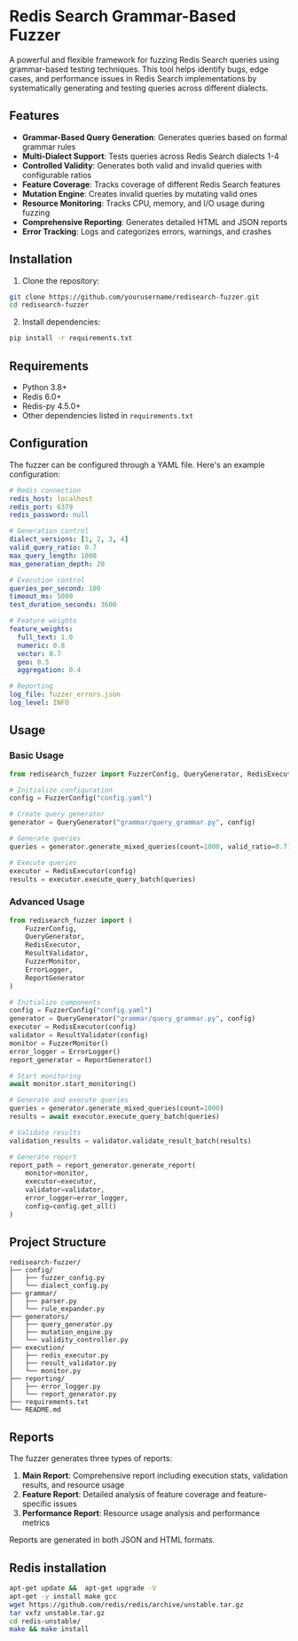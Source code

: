 # Redis Search Grammar-Based Fuzzer

A powerful and flexible framework for fuzzing Redis Search queries using grammar-based testing techniques. This tool helps identify bugs, edge cases, and performance issues in Redis Search implementations by systematically generating and testing queries across different dialects.

## Features

- **Grammar-Based Query Generation**: Generates queries based on formal grammar rules
- **Multi-Dialect Support**: Tests queries across Redis Search dialects 1-4
- **Controlled Validity**: Generates both valid and invalid queries with configurable ratios
- **Feature Coverage**: Tracks coverage of different Redis Search features
- **Mutation Engine**: Creates invalid queries by mutating valid ones
- **Resource Monitoring**: Tracks CPU, memory, and I/O usage during fuzzing
- **Comprehensive Reporting**: Generates detailed HTML and JSON reports
- **Error Tracking**: Logs and categorizes errors, warnings, and crashes

## Installation

1. Clone the repository:
```bash
git clone https://github.com/yourusername/redisearch-fuzzer.git
cd redisearch-fuzzer
```

2. Install dependencies:
```bash
pip install -r requirements.txt
```

## Requirements

- Python 3.8+
- Redis 6.0+
- Redis-py 4.5.0+
- Other dependencies listed in `requirements.txt`

## Configuration

The fuzzer can be configured through a YAML file. Here's an example configuration:

```yaml
# Redis connection
redis_host: localhost
redis_port: 6379
redis_password: null

# Generation control
dialect_versions: [1, 2, 3, 4]
valid_query_ratio: 0.7
max_query_length: 1000
max_generation_depth: 20

# Execution control
queries_per_second: 100
timeout_ms: 5000
test_duration_seconds: 3600

# Feature weights
feature_weights:
  full_text: 1.0
  numeric: 0.8
  vector: 0.7
  geo: 0.5
  aggregation: 0.4

# Reporting
log_file: fuzzer_errors.json
log_level: INFO
```

## Usage

### Basic Usage

```python
from redisearch_fuzzer import FuzzerConfig, QueryGenerator, RedisExecutor

# Initialize configuration
config = FuzzerConfig("config.yaml")

# Create query generator
generator = QueryGenerator("grammar/query_grammar.py", config)

# Generate queries
queries = generator.generate_mixed_queries(count=1000, valid_ratio=0.7)

# Execute queries
executor = RedisExecutor(config)
results = executor.execute_query_batch(queries)
```

### Advanced Usage

```python
from redisearch_fuzzer import (
    FuzzerConfig,
    QueryGenerator,
    RedisExecutor,
    ResultValidator,
    FuzzerMonitor,
    ErrorLogger,
    ReportGenerator
)

# Initialize components
config = FuzzerConfig("config.yaml")
generator = QueryGenerator("grammar/query_grammar.py", config)
executor = RedisExecutor(config)
validator = ResultValidator(config)
monitor = FuzzerMonitor()
error_logger = ErrorLogger()
report_generator = ReportGenerator()

# Start monitoring
await monitor.start_monitoring()

# Generate and execute queries
queries = generator.generate_mixed_queries(count=1000)
results = await executor.execute_query_batch(queries)

# Validate results
validation_results = validator.validate_result_batch(results)

# Generate report
report_path = report_generator.generate_report(
    monitor=monitor,
    executor=executor,
    validator=validator,
    error_logger=error_logger,
    config=config.get_all()
)
```

## Project Structure

```
redisearch-fuzzer/
├── config/
│   ├── fuzzer_config.py
│   └── dialect_config.py
├── grammar/
│   ├── parser.py
│   └── rule_expander.py
├── generators/
│   ├── query_generator.py
│   ├── mutation_engine.py
│   └── validity_controller.py
├── execution/
│   ├── redis_executor.py
│   ├── result_validator.py
│   └── monitor.py
├── reporting/
│   ├── error_logger.py
│   └── report_generator.py
├── requirements.txt
└── README.md
```

## Reports

The fuzzer generates three types of reports:

1. **Main Report**: Comprehensive report including execution stats, validation results, and resource usage
2. **Feature Report**: Detailed analysis of feature coverage and feature-specific issues
3. **Performance Report**: Resource usage analysis and performance metrics

Reports are generated in both JSON and HTML formats.

## Redis installation
```bash
apt-get update &&  apt-get upgrade -V
apt-get -y install make gcc
wget https://github.com/redis/redis/archive/unstable.tar.gz
tar vxfz unstable.tar.gz
cd redis-unstable/
make && make install
```
